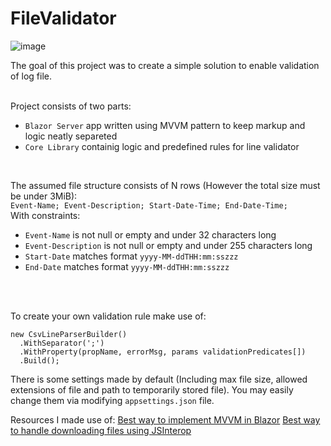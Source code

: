 # FileValidator

![image](https://user-images.githubusercontent.com/51239869/131512123-634dae89-0f3c-4f87-b3c0-75bdf34c81ed.png)

The goal of this project was to create a simple solution to enable validation of log file.

<br />
Project consists of two parts:

- ```Blazor Server``` app written using MVVM pattern to keep markup and logic neatly separeted
- ```Core Library``` containig logic and predefined rules for line validator

<br />

The assumed file structure consists of N rows (However the total size must be under 3MiB): 
<br />
```Event-Name; Event-Description; Start-Date-Time; End-Date-Time;```
<br />
With constraints:
- ```Event-Name``` is not null or empty and under 32 characters long
- ```Event-Description``` is not null or empty and under 255 characters long
- ```Start-Date``` matches format ```yyyy-MM-ddTHH:mm:sszzz```
- ```End-Date``` matches format ```yyyy-MM-ddTHH:mm:sszzz```


<br />
<br />

To create your own validation rule make use of:
```
new CsvLineParserBuilder()
  .WithSeparator(';')
  .WithProperty(propName, errorMsg, params validationPredicates[])
  .Build();
```

There is some settings made by default (Including max file size, allowed extensions of file and path to temporarily stored file). You may easily change them via modifying ```appsettings.json``` file.


Resources I made use of:
[Best way to implement MVVM in Blazor](https://github.com/SyncfusionExamples/using-mvvm-pattern-in-blazor-for-state-management)
[Best way to handle downloading files using JSInterop](https://stackoverflow.com/questions/52683706/how-can-one-generate-and-save-a-file-client-side-using-blazor)

